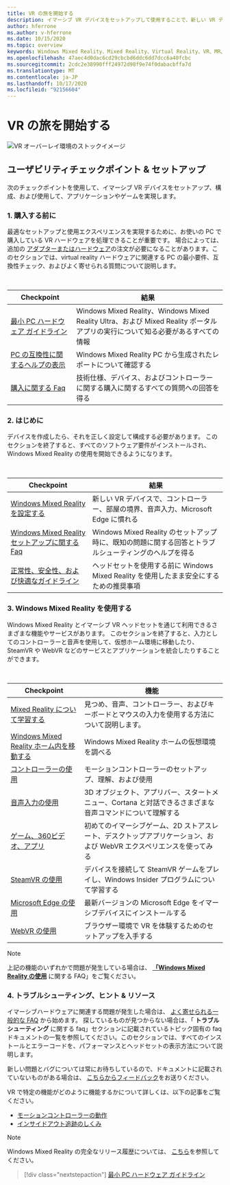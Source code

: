```yaml
---
title: VR の旅を開始する
description: イマーシブ VR デバイスをセットアップして使用することで、新しい VR デバイスユーザーをガイドするチェックポイント。
author: hferrone
ms.author: v-hferrone
ms.date: 10/15/2020
ms.topic: overview
keywords: Windows Mixed Reality、Mixed Reality、Virtual Reality、VR、MR、
ms.openlocfilehash: 47aec4d0dac6cd29cbcbd6ddc6dd7dcc6a40fcbc
ms.sourcegitcommit: 2cdc2e38990fff24972d98f9e74f0dabacbffa7d
ms.translationtype: MT
ms.contentlocale: ja-JP
ms.lasthandoff: 10/17/2020
ms.locfileid: "92156604"
---
```

# <a name="start-your-vr-journey"></a>VR の旅を開始する

![VR オーバーレイ環境のストックイメージ](images/mr-win32-slates-pinspanel.png)

## <a name="setup--usability-checkpoints"></a>ユーザビリティチェックポイント & セットアップ

次のチェックポイントを使用して、イマーシブ VR デバイスをセットアップ、構成、および使用して、アプリケーションやゲームを実現します。

### <a name="1-before-you-buy"></a>1. 購入する前に
最適なセットアップと使用エクスペリエンスを実現するために、お使いの PC で購入している VR ハードウェアを処理できることが重要です。 場合によっては、追加の [アダプターまたはハードウェア](recommended-adapters-for-windows-mixed-reality-capable-pcs.md)の注文が必要になることがあります。このセクションでは、virtual reality ハードウェアに関連する PC の最小要件、互換性チェック、およびよく寄せられる質問について説明します。

<br>

|  Checkpoint  |  結果  |
| --- | --- |
| [最小 PC ハードウェア ガイドライン](windows-mixed-reality-minimum-pc-hardware-compatibility-guidelines.md) | Windows Mixed Reality、Windows Mixed Reality Ultra、および Mixed Reality ポータルアプリの実行について知る必要があるすべての情報 |
| [PC の互換性に関するヘルプの表示](get-help-with-pc-compatibility.md) | Windows Mixed Reality PC から生成されたレポートについて確認する |
| [購入に関する Faq](before-you-buy-faqs.md) | 技術仕様、デバイス、およびコントローラーに関する購入に関するすべての質問への回答を得る |

### <a name="2-getting-started"></a>2. はじめに
デバイスを作成したら、それを正しく設定して構成する必要があります。 このセクションを終了すると、すべてのソフトウェア要件がインストールされ、Windows Mixed Reality の使用を開始できるようになります。

<br>

|  Checkpoint  |  結果  |
| --- | --- |
| [Windows Mixed Reality を設定する](windows-mixed-reality-minimum-pc-hardware-compatibility-guidelines.md) | 新しい VR デバイスで、コントローラー、部屋の境界、音声入力、Microsoft Edge に慣れる |
| [Windows Mixed Reality セットアップに関する Faq](wmr-setup-faq.md) | Windows Mixed Reality のセットアップ時に、既知の問題に関する回答とトラブルシューティングのヘルプを得る |
| [正常性、安全性、および快適なガイドライン](wmr-health-safety-comfort.md) | ヘッドセットを使用する前に Windows Mixed Reality を使用したまま安全にするための推奨事項  |

### <a name="3-using-windows-mixed-reality"></a>3. Windows Mixed Reality を使用する
Windows Mixed Reality とイマーシブ VR ヘッドセットを通じて利用できるさまざまな機能やサービスがあります。 このセクションを終了すると、入力としてのコントローラーと音声を使用して、仮想ホーム環境に移動したり、SteamVR や WebVR などのサービスとアプリケーションを統合したりすることができます。

<br>

|  Checkpoint  |  機能  |
| --- | --- |
| [Mixed Reality について学習する](learn-mixed-reality.md) | 見つめ、音声、コントローラー、およびキーボードとマウスの入力を使用する方法について説明します。 |
| [Windows Mixed Reality ホーム内を移動する](your-mixed-reality-home.md) | Windows Mixed Reality ホームの仮想環境を調べる  |
| [コントローラーの使用](controllers-in-wmr.md) | モーションコントローラーのセットアップ、理解、および使用 |
| [音声入力の使用](using-speech-in-wmr.md) | 3D オブジェクト、アプリバー、スタートメニュー、Cortana と対話できるさまざまな音声コマンドについて理解する |
| [ゲーム、360ビデオ、アプリ](using-games-and-apps-in-windows-mixed-reality.md) | 初めてのイマーシブゲーム、2D ストアスレート、デスクトップアプリケーション、および WebVR エクスペリエンスを使ってみる |
| [SteamVR の使用](using-steamvr-with-windows-mixed-reality.md) | デバイスを接続して SteamVR ゲームをプレイし、Windows Insider プログラムについて学習する |
| [Microsoft Edge の使用](using-microsoft-edge.md) | 最新バージョンの Microsoft Edge をイマーシブデバイスにインストールする |
| [WebVR の使用](webvr.md) | ブラウザー環境で VR を体験するためのセットアップを入手する |

> [!NOTE]
> 上記の機能のいずれかで問題が発生している場合は、 **[「Windows Mixed Reality の使用](using-wmr-faq.md)** に関する FAQ」をご覧ください。

### <a name="4-troubleshooting-tips--resources"></a>4. トラブルシューティング、ヒント & リソース
イマーシブハードウェアに関連する問題が発生した場合は、 [よく寄せられる一般的な FAQ](troubleshooting-windows-mixed-reality.md) から始めます。 探しているものが見つからない場合は、「 **トラブルシューティング** に関する faq」セクションに記載されているトピック固有の faq ドキュメントの一覧を参照してください。このセクションでは、すべてのインストールとエラーコードを、パフォーマンスとヘッドセットの表示方法について説明します。 

新しい問題とバグについては常にお待ちしているので、ドキュメントに記載されていないものがある場合は、 [こちらからフィードバック](filing-feedback.md)をお送りください。

VR で特定の機能がどのように機能するかについて詳しくは、以下の記事をご覧ください。
* [モーションコントローラーの動作](motion-controllers.md)
* [インサイドアウト追跡のしくみ](tracking-system.md)

> [!NOTE]
> Windows Mixed Reality の完全なリリース履歴については、 [こちら](mixed-reality-software.md)を参照してください。

> [!div class="nextstepaction"]
> [最小 PC ハードウェア ガイドライン](windows-mixed-reality-minimum-pc-hardware-compatibility-guidelines.md)

<br>